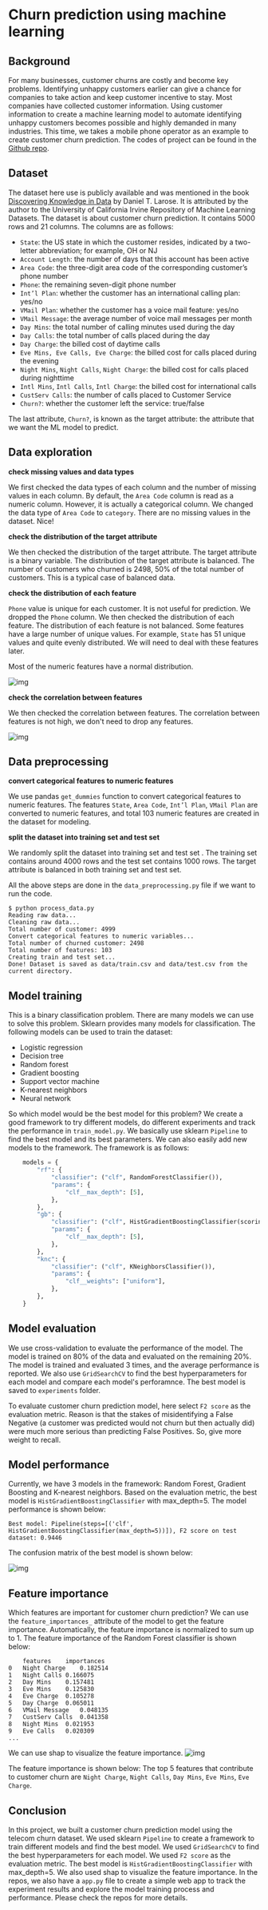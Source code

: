 # Churn prediction using machine learning

## Background
For many businesses, customer churns are costly and become key problems. Identifying unhappy customers earlier can give a chance for companies to take action and keep customer incentive to stay. Most companies have collected customer information. Using customer information to create a machine learning model to automate identifying unhappy customers becomes possible and highly demanded in many industries. This time, we takes a mobile phone operator as an example to create customer churn prediction. The codes of project can be found in the [Github repo](https://github.com/canfang-feng/customers-churn-prediction).  

## Dataset
The dataset here use is publicly available and was mentioned in the book [Discovering Knowledge in Data](https://www.amazon.com/dp/0470908742/) by Daniel T. Larose. It is attributed by the author to the University of California Irvine Repository of Machine Learning Datasets. The dataset is about customer churn prediction. It contains 5000 rows and 21 columns. The columns are as follows:
- `State`: the US state in which the customer resides, indicated by a two-letter abbreviation; for example, OH or NJ
- `Account Length`: the number of days that this account has been active
- `Area Code`: the three-digit area code of the corresponding customer’s phone number
- `Phone`: the remaining seven-digit phone number
- `Int’l Plan`: whether the customer has an international calling plan: yes/no
- `VMail Plan`: whether the customer has a voice mail feature: yes/no
- `VMail Message`: the average number of voice mail messages per month
- `Day Mins`: the total number of calling minutes used during the day
- `Day Calls`: the total number of calls placed during the day
- `Day Charge`: the billed cost of daytime calls
- `Eve Mins, Eve Calls, Eve Charge`: the billed cost for calls placed during the evening
- `Night Mins`, `Night Calls`, `Night Charge`: the billed cost for calls placed during nighttime
- `Intl Mins`, `Intl Calls`, `Intl Charge`: the billed cost for international calls
- `CustServ Calls`: the number of calls placed to Customer Service
- `Churn?`: whether the customer left the service: true/false

The last attribute, `Churn?`, is known as the target attribute: the attribute that we want the ML model to predict. 


## Data exploration

__check missing values and data types__

We first checked the data types of each column and the number of missing values in each column. By default, the `Area Code` column is read as a numeric column. However, it is actually a categorical column. We changed the data type of `Area Code` to `category`. There are no missing values in the dataset. Nice!

__check the distribution of the target attribute__

We then checked the distribution of the target attribute. The target attribute is a binary variable. The distribution of the target attribute is balanced. The number of customers who churned is 2498, 50% of the total number of customers. This is a typical case of balanced data.

__check the distribution of each feature__

`Phone` value is unique for each customer. It is not useful for prediction. We dropped the `Phone` column. We then checked the distribution of each feature. The distribution of each feature is not balanced. Some features have a large number of unique values. For example, `State` has 51 unique values and quite evenly distributed. We will need to deal with these features later.

Most of the numeric features have a normal distribution. 

![img](img/feature_distribution.png)

__check the correlation between features__

We then checked the correlation between features. The correlation between features is not high, we don't need to drop any features.

![img](img/feature_correlation.png)


## Data preprocessing

__convert categorical features to numeric features__

We use pandas `get_dummies` function to convert categorical features to numeric features. The features `State`, `Area Code`, `Int’l Plan`, `VMail Plan` are converted to numeric features, and total 103 numeric features are created in the dataset for modeling.

__split the dataset into training set and test set__

We randomly split the dataset into training set and test set . The training set contains around 4000 rows and the test set contains 1000 rows. The target attribute is balanced in both training set and test set.

All the above steps are done in the `data_preprocessing.py` file if we want to run the code.
```
$ python process_data.py 
Reading raw data...
Cleaning raw data...
Total number of customer: 4999
Convert categorical features to numeric variables...
Total number of churned customer: 2498
Total number of features: 103
Creating train and test set...
Done! Dataset is saved as data/train.csv and data/test.csv from the current directory.
```

## Model training

This is a binary classification problem. There are many models we can use to solve this problem. Sklearn provides many models for classification. The following models can be used to train the dataset:
- Logistic regression
- Decision tree
- Random forest
- Gradient boosting
- Support vector machine
- K-nearest neighbors
- Neural network

So which model would be the best model for this problem? We create a good framework to try different models, do different experiments and track the performance in `train_model.py`. We basically use sklearn `Pipeline`  to find the best model and its best parameters. We can also easily add new models to the framework. The framework is as follows:

```py
    models = {
        "rf": {
            "classifier": ("clf", RandomForestClassifier()),
            "params": {
                "clf__max_depth": [5],
            },
        },
        "gb": {
            "classifier": ("clf", HistGradientBoostingClassifier(scoring=scorer)),
            "params": {
                "clf__max_depth": [5],
            },
        },
        "knc": {
            "classifier": ("clf", KNeighborsClassifier()),
            "params": {
                "clf__weights": ["uniform"],
            },
        },
    }
```

## Model evaluation

We use cross-validation to evaluate the performance of the model. The model is trained on 80% of the data and evaluated on the remaining 20%. The model is trained and evaluated 3 times, and the average performance is reported. We also use `GridSearchCV` to find the best hyperparameters for each model and compare each model's perforamnce. The best model is saved to `experiments` folder.

To evaluate customer churn prediction model, here select `F2 score` as the evaluation metric. Reason is that the stakes of misidentifying a False Negative (a customer was predicted would not churn but then actually did) were much more serious than predicting False Positives. So, give more weight to recall. 

## Model performance

Currently, we have 3 models in the framework: Random Forest, Gradient Boosting and K-nearest neighbors. Based on the evaluation metric, the best model is `HistGradientBoostingClassifier` with max_depth=5. The model performance is shown below:
```
Best model: Pipeline(steps=[('clf', HistGradientBoostingClassifier(max_depth=5))]), F2 score on test dataset: 0.9446
```
The confusion matrix of the best model is shown below:

![img](img/confusion_matrix.png)


## Feature importance

Which features are important for customer churn prediction? We can use the `feature_importances_` attribute of the model to get the feature importance. Automatically, the feature importance is normalized to sum up to 1. The feature importance of the Random Forest classifier is shown below:

	    features	importances
    0	Night Charge	0.182514
    1	Night Calls	0.166075
    2	Day Mins	0.157481
    3	Eve Mins	0.125830
    4	Eve Charge	0.105278
    5	Day Charge	0.065011
    6	VMail Message	0.048135
    7	CustServ Calls	0.041358
    8	Night Mins	0.021953
    9	Eve Calls	0.020309
    ...

We can use shap to visualize the feature importance. 
![img](img/202210221945/shap-bar.png)

The feature importance is shown below:
The top 5 features that contribute to customer churn are `Night Charge`, `Night Calls`, `Day Mins`, `Eve Mins`, `Eve Charge`.

## Conclusion

In this project, we built a customer churn prediction model using the telecom churn dataset. We used sklearn `Pipeline` to create a framework to train different models and find the best model. We used `GridSearchCV` to find the best hyperparameters for each model. We used `F2 score` as the evaluation metric. The best model is `HistGradientBoostingClassifier` with max_depth=5. We also used shap to visualize the feature importance. In the repos, we also have a `app.py` file to create a simple web app to track the experiment results and explore the model training process and performance. Please check the repos for more details.
